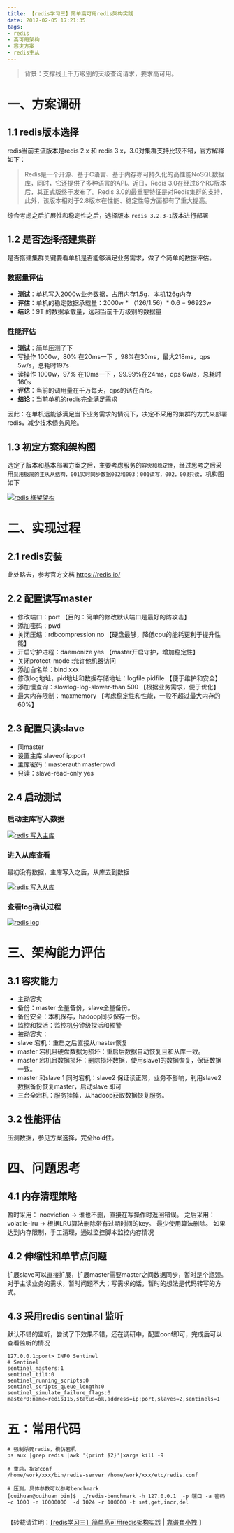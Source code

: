 ```yaml
---
title: 【redis学习三】简单高可用redis架构实践 
date: 2017-02-05 17:21:35
tags: 
- redis
- 高可用架构
- 容灾方案
- redis主从
---
```

> 背景：支撑线上千万级别的天级查询请求，要求高可用。

# 一、方案调研
## 1.1 redis版本选择
redis当前主流版本是redis 2.x 和 redis 3.x，3.0对集群支持比较不错，官方解释如下：
> Redis是一个开源、基于C语言、基于内存亦可持久化的高性能NoSQL数据库，同时，它还提供了多种语言的API。近日，Redis 3.0在经过6个RC版本后，其正式版终于发布了。Redis 3.0的最重要特征是对Redis集群的支持，此外，该版本相对于2.8版本在性能、稳定性等方面都有了重大提高。

综合考虑之后扩展性和稳定性之后，选择版本 `redis 3.2.3-1`版本进行部署
## 1.2 是否选择搭建集群

是否搭建集群关键要看单机是否能够满足业务需求，做了个简单的数据评估。

### 数据量评估
- **测试**：单机写入2000w业务数据，占用内存1.5g，本机126g内存
- **评估**：单机的稳定数据承载量：2000w * （126/1.56）* 0.6 = 96923w 
- **结论**：9T 的数据承载量，远超当前千万级别的数据量

### 性能评估
- **测试**：简单压测了下
 - 写操作 1000w，80% 在20ms一下 ，98%在30ms，最大218ms，qps 5w/s，总耗时197s
 - 读操作 1000w，97% 在10ms一下 ，99.99%在24ms，qps 6w/s，总耗时160s
- **评估**：当前的调用量在千万每天，qps的话在百/s。 
- **结论**：当前单机的redis完全满足需求

因此：在单机远能够满足当下业务需求的情况下，决定不采用的集群的方式来部署redis，减少技术债务风险。

## 1.3 初定方案和架构图
选定了版本和基本部署方案之后，主要考虑服务的`容灾和稳定性`，经过思考之后采用`采用极简的主从从结构，001实时同步数据002和003；001读写，002，003只读`，机构图如下

[![redis 框架架构](http://cuihuan.net/wp_content/new/redis/redis_3_framework.png)](http://cuihuan.net/wp_content/new/redis/redis_3_framework.png)
# 二、实现过程
## 2.1 redis安装
此处略去，参考官方文档 https://redis.io/
## 2.2 配置读写master
- 修改端口：port 【目的：简单的修改默认端口是最好的防攻击】
- 添加密码：pwd
- 关闭压缩：rdbcompression no 【硬盘最够，降低cpu的能耗更利于提升性能】
- 开启守护进程：daemonize yes 【master开启守护，增加稳定性】
- 关闭protect-mode :允许他机器访问
- 添加白名单：bind xxx
- 修改log地址，pid地址和数据存储地址：logfile pidfile 【便于维护和安全】
- 添加慢查询：slowlog-log-slower-than 500 【根据业务需求，便于优化】
- 最大内存限制：maxmemory 【考虑稳定性和性能，一般不超过最大内存的60%】

## 2.3 配置只读slave
- 同master
- 设置主库:slaveof ip:port
- 主库密码：masterauth masterpwd
- 只读：slave-read-only yes

## 2.4 启动测试
### 启动主库写入数据

[![redis 写入主库](http://cuihuan.net/wp_content/new/redis/redis_3_master.png)](http://cuihuan.net/wp_content/new/redis/redis_3_master.png)


### 进入从库查看
最初没有数据，主库写入之后，从库去到数据

[![redis 写入从库](http://cuihuan.net/wp_content/new/redis/redis_3_slave.png)](http://cuihuan.net/wp_content/new/redis/redis_3_slave.png)

### 查看log确认过程

[![redis log](http://cuihuan.net/wp_content/new/redis/redis_3_log.png)](http://cuihuan.net/wp_content/new/redis/redis_3_log.png)

# 三、架构能力评估
## 3.1 容灾能力

- 主动容灾
 - 备份：master 全量备份，slave全量备份。
 - 备份安全：本机保存，hadoop同步保存一份。
 - 监控和探活：监控机分钟级探活和预警
- 被动容灾：
 - slave 宕机：重启之后直接从master恢复
 - master 宕机且硬盘数据为损坏：重启后数据自动恢复且和从库一致。
 - master 宕机且数据损坏：删除损坏数据，使用slave1的数据恢复，保证数据一致。
 - master 和slave 1 同时宕机：slave2 保证读正常，业务不影响，利用slave2 数据备份恢复master，启动slave 即可
 - 三台全宕机：服务挂掉，从hadoop获取数据恢复服务。

## 3.2 性能评估
压测数据，参见方案选择，完全hold住。

# 四、问题思考
## 4.1 内存清理策略
暂时采用：
noeviction -> 谁也不删，直接在写操作时返回错误。
之后采用：
volatile-lru -> 根据LRU算法删除带有过期时间的key。 最少使用算法删除。
如果达到内存限制，手工清理，通过监控脚本监控内存情况

## 4.2 伸缩性和单节点问题
扩展slave可以直接扩展，扩展master需要master之间数据同步，暂时是个瓶颈。对于主读业务的需求，暂时问题不大；写需求的话，暂时的想法是代码转写的方式。

## 4.3 采用redis sentinal 监听
默认不错的监听，尝试了下效果不错，还在调研中，配置conf即可，完成后可以查看监听的情况
```
127.0.0.1:port> INFO Sentinel
# Sentinel
sentinel_masters:1
sentinel_tilt:0
sentinel_running_scripts:0
sentinel_scripts_queue_length:0
sentinel_simulate_failure_flags:0
master0:name=redis115,status=ok,address=ip:port,slaves=2,sentinels=1
```
# 五：常用代码

```
# 强制杀死redis，模仿宕机
ps aux |grep redis |awk '{print $2}'|xargs kill -9

# 重启，指定conf
/home/work/xxx/bin/redis-server /home/work/xxx/etc/redis.conf

# 压测，具体参数可以参考benchmark
[cuihuan@cuihuan bin]$  ./redis-benchmark -h 127.0.0.1  -p 端口 -a 密码  -c 1000 -n 10000000  -d 1024 -r 100000 -t set,get,incr,del


```

【转载请注明：[【redis学习三】简单高可用redis架构实践](http://cuihuan.net/2017/02/05/redis3/) | [靠谱崔小拽](http://cuihuan.net) 】